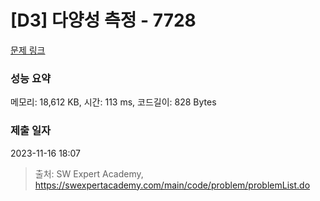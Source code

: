 # [D3] 다양성 측정 - 7728 

[문제 링크](https://swexpertacademy.com/main/code/problem/problemDetail.do?contestProbId=AWq40NEKLyADFARG) 

### 성능 요약

메모리: 18,612 KB, 시간: 113 ms, 코드길이: 828 Bytes

### 제출 일자

2023-11-16 18:07



> 출처: SW Expert Academy, https://swexpertacademy.com/main/code/problem/problemList.do
